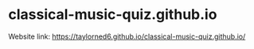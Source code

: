 # classical-music-quiz.github.io

Website link: https://taylorned6.github.io/classical-music-quiz.github.io/

